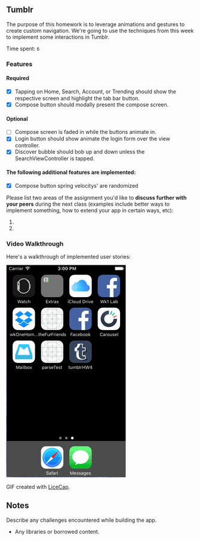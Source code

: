 ## Tumblr

The purpose of this homework is to leverage animations and gestures to create custom navigation. We're going to use the techniques from this week to implement some interactions in Tumblr.

Time spent: `6`

### Features

#### Required

- [x] Tapping on Home, Search, Account, or Trending should show the respective screen and highlight the tab bar button.
- [x] Compose button should modally present the compose screen.

#### Optional

- [ ] Compose screen is faded in while the buttons animate in.
- [x] Login button should show animate the login form over the view controller.
- [x] Discover bubble should bob up and down unless the SearchViewController is tapped.

#### The following **additional** features are implemented:

- [x] Compose button spring velocitys' are randomized

Please list two areas of the assignment you'd like to **discuss further with your peers** during the next class (examples include better ways to implement something, how to extend your app in certain ways, etc):

1. 
2. 

### Video Walkthrough 

Here's a walkthrough of implemented user stories:

<img src='https://raw.githubusercontent.com/griffingdm/tumblrHW4/master/Tumblr%20Gif.gif' />

GIF created with [LiceCap](http://www.cockos.com/licecap/).

## Notes

Describe any challenges encountered while building the app.

* Any libraries or borrowed content.
